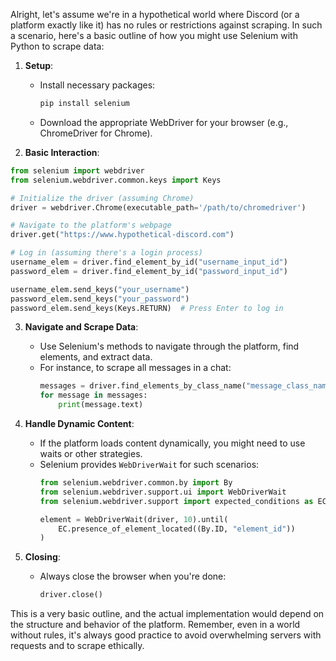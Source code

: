 Alright, let's assume we're in a hypothetical world where Discord (or a platform exactly like it) has no rules or restrictions against scraping. In such a scenario, here's a basic outline of how you might use Selenium with Python to scrape data:

1. **Setup**:
   - Install necessary packages:
     ```bash
     pip install selenium
     ```
   - Download the appropriate WebDriver for your browser (e.g., ChromeDriver for Chrome).

2. **Basic Interaction**:
```python
from selenium import webdriver
from selenium.webdriver.common.keys import Keys

# Initialize the driver (assuming Chrome)
driver = webdriver.Chrome(executable_path='/path/to/chromedriver')

# Navigate to the platform's webpage
driver.get("https://www.hypothetical-discord.com")

# Log in (assuming there's a login process)
username_elem = driver.find_element_by_id("username_input_id")
password_elem = driver.find_element_by_id("password_input_id")

username_elem.send_keys("your_username")
password_elem.send_keys("your_password")
password_elem.send_keys(Keys.RETURN)  # Press Enter to log in
```

3. **Navigate and Scrape Data**:
   - Use Selenium's methods to navigate through the platform, find elements, and extract data.
   - For instance, to scrape all messages in a chat:
     ```python
     messages = driver.find_elements_by_class_name("message_class_name")
     for message in messages:
         print(message.text)
     ```

4. **Handle Dynamic Content**:
   - If the platform loads content dynamically, you might need to use waits or other strategies.
   - Selenium provides `WebDriverWait` for such scenarios:
     ```python
     from selenium.webdriver.common.by import By
     from selenium.webdriver.support.ui import WebDriverWait
     from selenium.webdriver.support import expected_conditions as EC

     element = WebDriverWait(driver, 10).until(
         EC.presence_of_element_located((By.ID, "element_id"))
     )
     ```

5. **Closing**:
   - Always close the browser when you're done:
     ```python
     driver.close()
     ```

This is a very basic outline, and the actual implementation would depend on the structure and behavior of the platform. Remember, even in a world without rules, it's always good practice to avoid overwhelming servers with requests and to scrape ethically.